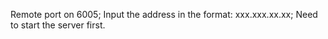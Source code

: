 Remote port on 6005; 
Input the address in the format: xxx.xxx.xx.xx; 
Need to start the server first.
